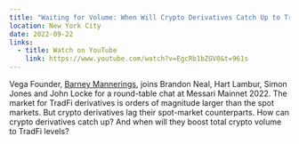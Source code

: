 ```yaml
---
title: "Waiting for Volume: When Will Crypto Derivatives Catch Up to TradFi?"
location: New York City
date: 2022-09-22
links:
  - title: Watch on YouTube
    link: https://www.youtube.com/watch?v=EgcRb1bZGV0&t=961s
---
```

Vega Founder, <a href="https://twitter.com/barnabee">Barney Mannerings</a>, joins Brandon Neal, Hart Lambur, Simon Jones and John Locke for a round-table chat at Messari Mainnet 2022.
The market for TradFi derivatives is orders of magnitude larger than the spot markets. But crypto derivatives lag their spot-market counterparts. How can crypto derivatives catch up? And when will they boost total crypto volume to TradFi levels? 

